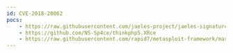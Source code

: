 ```yaml
---
id: CVE-2018-20062
pocs:
    - https://raw.githubusercontent.com/jaeles-project/jaeles-signatures/master/cves/thinkphp-rce-cve-2018-20062.yaml
    - https://github.com/NS-Sp4ce/thinkphp5.XRce
    - https://raw.githubusercontent.com/rapid7/metasploit-framework/master/modules/exploits/unix/webapp/thinkphp_rce.rb
---
```

